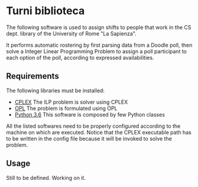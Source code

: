 # Turni biblioteca

The following software is used to assign shifts to people that work in the CS dept. library of the University of Rome "La Sapienza".

It performs automatic rostering by first parsing data from a Doodle poll, then solve a Integer Linear Programming Problem to assign a poll participant to each option of the poll, according to expressed availabilities.

## Requirements

The following libraries must be installed:

- [CPLEX](https://www.ibm.com/analytics/cplex-optimizer) The ILP problem is solver using CPLEX
- [OPL](https://www.ibm.com/analytics/optimization-modeling) The problem is formulated using OPL
- [Python 3.6](https://www.python.org/) This software is composed by few Python classes

All the listed softwares need to be properly configured according to the machine on which are executed.
Notice that the CPLEX executable path has to be written in the config file because it will be invoked to solve the problem.

## Usage
Still to be defined. Working on it.
